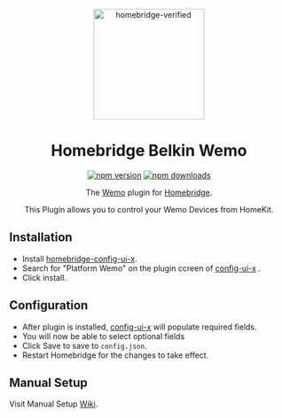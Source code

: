 <span align="center">

<a href="https://github.com/homebridge/verified/blob/master/verified-plugins.json"><img alt="homebridge-verified" src="https://raw.githubusercontent.com/rudders/homebridge-platform-wemo/master/wemo/wemo.png" width="200px"></a>

# Homebridge Belkin Wemo

<a href="https://www.npmjs.com/package/homebridge-platform-wemo"><img title="npm version" src="https://badgen.net/npm/v/homebridge-platform-wemo" ></a>
<a href="https://www.npmjs.com/package/homebridge-platform-wemo"><img title="npm downloads" src="https://badgen.net/npm/dt/homebridge-platform-wemo" ></a>

<p>The <a href="https://wemo.com">Wemo</a> plugin for 
  <a href="https://homebridge.io">Homebridge</a>. 
  
  This Plugin allows you to control your Wemo Devices from HomeKit.
</p>

</span>

## Installation
* Install [homebridge-config-ui-x](https://github.com/oznu/homebridge-config-ui-x).
* Search for "Platform Wemo" on the plugin ccreen of [config-ui-x](https://github.com/oznu/homebridge-config-ui-x) .
* Click install.

## Configuration
* After plugin is installed, [config-ui-x](https://github.com/oznu/homebridge-config-ui-x) will populate required fields.
* You will now be able to select optional fields
* Click Save to save to `config.json`.
* Restart Homebridge for the changes to take effect.

## Manual Setup

  Visit Manual Setup [Wiki](https://github.com/rudders/homebridge-platform-wemo/wiki/Manual-Setup).
